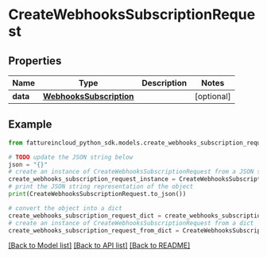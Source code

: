 # CreateWebhooksSubscriptionRequest


## Properties

Name | Type | Description | Notes
------------ | ------------- | ------------- | -------------
**data** | [**WebhooksSubscription**](WebhooksSubscription.md) |  | [optional] 

## Example

```python
from fattureincloud_python_sdk.models.create_webhooks_subscription_request import CreateWebhooksSubscriptionRequest

# TODO update the JSON string below
json = "{}"
# create an instance of CreateWebhooksSubscriptionRequest from a JSON string
create_webhooks_subscription_request_instance = CreateWebhooksSubscriptionRequest.from_json(json)
# print the JSON string representation of the object
print(CreateWebhooksSubscriptionRequest.to_json())

# convert the object into a dict
create_webhooks_subscription_request_dict = create_webhooks_subscription_request_instance.to_dict()
# create an instance of CreateWebhooksSubscriptionRequest from a dict
create_webhooks_subscription_request_from_dict = CreateWebhooksSubscriptionRequest.from_dict(create_webhooks_subscription_request_dict)
```
[[Back to Model list]](../README.md#documentation-for-models) [[Back to API list]](../README.md#documentation-for-api-endpoints) [[Back to README]](../README.md)


